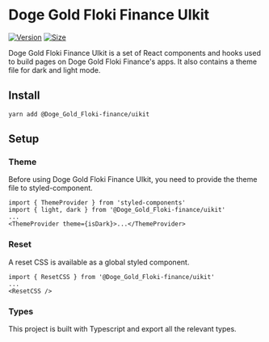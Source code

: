 # Doge Gold Floki Finance UIkit

[![Version](https://img.shields.io/npm/v/@pancakeswap-libs/uikit)](https://www.npmjs.com/package/@pancakeswap-libs/uikit) [![Size](https://img.shields.io/bundlephobia/min/@pancakeswap-libs/uikit)](https://www.npmjs.com/package/@pancakeswap-libs/uikit)

Doge Gold Floki Finance UIkit is a set of React components and hooks used to build pages on Doge Gold Floki Finance's apps. It also contains a theme file for dark and light mode.

## Install

`yarn add @Doge_Gold_Floki-finance/uikit`

## Setup

### Theme

Before using Doge Gold Floki Finance UIkit, you need to provide the theme file to styled-component.

```
import { ThemeProvider } from 'styled-components'
import { light, dark } from '@Doge_Gold_Floki-finance/uikit'
...
<ThemeProvider theme={isDark}>...</ThemeProvider>
```

### Reset

A reset CSS is available as a global styled component.

```
import { ResetCSS } from '@Doge_Gold_Floki-finance/uikit'
...
<ResetCSS />
```

### Types

This project is built with Typescript and export all the relevant types.
